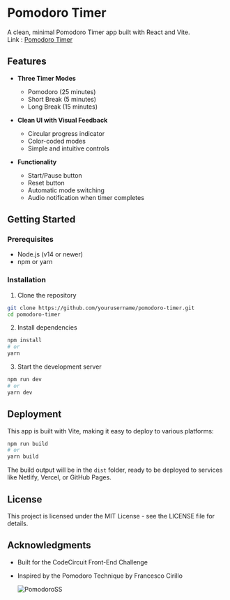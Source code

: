 # Pomodoro Timer

A clean, minimal Pomodoro Timer app built with React and Vite.
<br/>
Link : [Pomodoro Timer](https://pomodorowebapptimer.netlify.app/)

## Features

- **Three Timer Modes**
  - Pomodoro (25 minutes)
  - Short Break (5 minutes)
  - Long Break (15 minutes)

- **Clean UI with Visual Feedback**
  - Circular progress indicator
  - Color-coded modes
  - Simple and intuitive controls

- **Functionality**
  - Start/Pause button
  - Reset button
  - Automatic mode switching
  - Audio notification when timer completes

## Getting Started

### Prerequisites

- Node.js (v14 or newer)
- npm or yarn

### Installation

1. Clone the repository
```bash
git clone https://github.com/yourusername/pomodoro-timer.git
cd pomodoro-timer
```

2. Install dependencies
```bash
npm install
# or
yarn
```

3. Start the development server
```bash
npm run dev
# or
yarn dev
```

## Deployment

This app is built with Vite, making it easy to deploy to various platforms:

```bash
npm run build
# or
yarn build
```

The build output will be in the `dist` folder, ready to be deployed to services like Netlify, Vercel, or GitHub Pages.

## License

This project is licensed under the MIT License - see the LICENSE file for details.

## Acknowledgments

- Built for the CodeCircuit Front-End Challenge
- Inspired by the Pomodoro Technique by Francesco Cirillo

  ![PomodoroSS](https://github.com/user-attachments/assets/9bcb5a10-2e5a-4697-a77c-3dd5ff50c95a)
